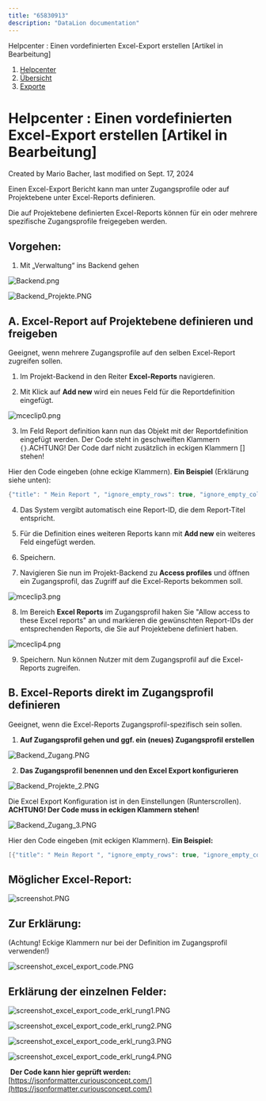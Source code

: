 ```yaml
---
title: "65830913"
description: "DataLion documentation"
---
```


Helpcenter : Einen vordefinierten Excel-Export erstellen \[Artikel in Bearbeitung\]  

1.  [Helpcenter](index.html)
2.  [Übersicht](2982609.html)
3.  [Exporte](Exporte_13467672.html)

# Helpcenter : Einen vordefinierten Excel-Export erstellen \[Artikel in Bearbeitung\]

Created by Mario Bacher, last modified on Sept. 17, 2024

Einen Excel-Export Bericht kann man unter Zugangsprofile oder auf Projektebene unter Excel-Reports definieren.

Die auf Projektebene definierten Excel-Reports können für ein oder mehrere spezifische Zugangsprofile freigegeben werden. 

## Vorgehen: 

1.  Mit „Verwaltung“ ins Backend gehen
    

![Backend.png](/img/65863684?width=306)

![Backend_Projekte.PNG](/img/65863691?width=122)

## A. Excel-Report auf Projektebene definieren und freigeben

Geeignet, wenn mehrere Zugangsprofile auf den selben Excel-Report zugreifen sollen. 

1.  Im Projekt-Backend in den Reiter **Excel-Reports** navigieren. 
    

2.  Mit Klick auf **Add new** wird ein neues Feld für die Reportdefinition eingefügt. 
    

![mceclip0.png](/img/65863697?width=760)

3.  Im Feld Report definition kann nun das Objekt mit der Reportdefinition eingefügt werden. Der Code steht in geschweiften Klammern `{}`.ACHTUNG! Der Code darf nicht zusätzlich in eckigen Klammern [] stehen!
    

Hier den Code eingeben (ohne eckige Klammern). **Ein Beispiel** (Erklärung siehe unten):

```java
{"title": " Mein Report ", "ignore_empty_rows": true, "ignore_empty_columns": true, "hide_value_labels": true, "totals":[{"value":"n","label":"Total"}], "filter": [], "columns": [{"variable_id": 1}, {"variable_id": 3, "label": "Länder ","filters": []}], "rows": [ {"variable_id": 3, "label": "Länder ","filters": []}], "values": [{"value": "columnPercent", "label": "%","format": "0%"}] }
```

4.  Das System vergibt automatisch eine Report-ID, die dem Report-Titel entspricht. 
    

5.  Für die Definition eines weiteren Reports kann mit **Add new** ein weiteres Feld eingefügt werden.
    

6.  Speichern. 
    

7.  Navigieren Sie nun im Projekt-Backend zu **Access profiles** und öffnen ein Zugangsprofil, das Zugriff auf die Excel-Reports bekommen soll.
    

![mceclip3.png](/img/65863703?width=760)

8.  Im Bereich **Excel Reports** im Zugangsprofil haken Sie "Allow access to these Excel reports" an und markieren die gewünschten Report-IDs der entsprechenden Reports, die Sie auf Projektebene definiert haben. 
    

![mceclip4.png](/img/65863709?width=326)

9.  Speichern. Nun können Nutzer mit dem Zugangsprofil auf die Excel-Reports zugreifen. 
    

## B. Excel-Reports direkt im Zugangsprofil definieren

Geeignet, wenn die Excel-Reports Zugangsprofil-spezifisch sein sollen. 

1.  **Auf Zugangsprofil gehen und ggf. ein (neues) Zugangsprofil erstellen**
    

![Backend_Zugang.PNG](/img/65863715?width=760)

2.  **Das Zugangsprofil benennen und den Excel Export konfigurieren**
    

![Backend_Projekte_2.PNG](/img/65863721?width=760)

Die Excel Export Konfiguration ist in den Einstellungen (Runterscrollen).  
**ACHTUNG! Der Code muss in eckigen Klammern stehen!** 

![Backend_Zugang_3.PNG](/img/65863727?width=760)

Hier den Code eingeben (mit eckigen Klammern). **Ein Beispiel:**

```java
[{"title": " Mein Report ", "ignore_empty_rows": true, "ignore_empty_columns": true, "hide_value_labels": true, "totals":[{"value":"n","label":"Total"}], "filter": [], "columns": [{"variable_id": 1},  {"variable_id": 3, "label": "Länder ","filters": []}],   "rows":  [  {"variable_id": 3, "label": "Länder ","filters": []}], "values": [{"value": "columnPercent", "label": "%","format": "0%"}]  }]
```

## Möglicher Excel-Report: 

![screenshot.PNG](/img/65863733?width=475)

## Zur Erklärung:

(Achtung! Eckige Klammern nur bei der Definition im Zugangsprofil verwenden!)

![screenshot_excel_export_code.PNG](/img/65863739?width=760)

## Erklärung der einzelnen Felder:

![screenshot_excel_export_code_erkl_rung1.PNG](/img/65863745?width=760)

![screenshot_excel_export_code_erkl_rung2.PNG](/img/65863751?width=760)

![screenshot_excel_export_code_erkl_rung3.PNG](/img/65863757?width=760)

![screenshot_excel_export_code_erkl_rung4.PNG](/img/65863763?width=760)

 **Der Code kann hier geprüft werden:** [https://jsonformatter.curiousconcept.com/](https://jsonformatter.curiousconcept.com/)